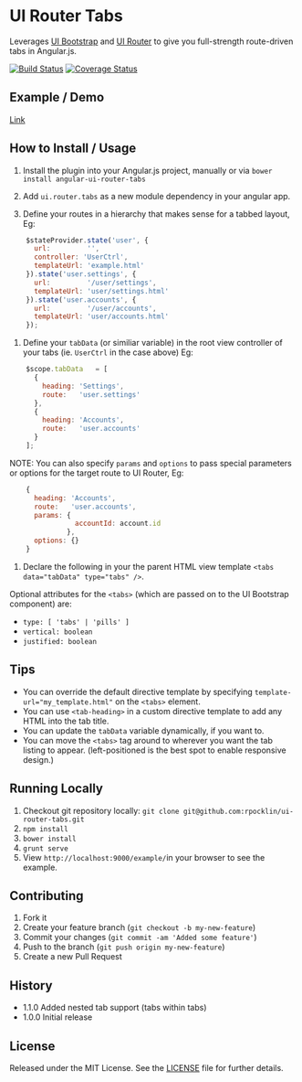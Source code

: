 # UI Router Tabs

Leverages [UI Bootstrap](http://angular-ui.github.io/bootstrap/) and [UI Router](https://github.com/angular-ui/ui-router) to give you full-strength route-driven tabs in Angular.js.

[![Build Status](https://secure.travis-ci.org/rpocklin/ui-router-tabs.svg)](http:/travis-ci.org/rpocklin/ui-router-tabs)
[![Coverage Status](https://coveralls.io/repos/rpocklin/ui-router-tabs/badge.png)](https://coveralls.io/r/rpocklin/ui-router-tabs)

## Example / Demo
[Link](http://rpocklin.github.io/ui-router-tabs/example/index.html)

## How to Install / Usage

1. Install the plugin into your Angular.js project, manually or via `bower install angular-ui-router-tabs`
1. Add `ui.router.tabs` as a new module dependency in your angular app.

1. Define your routes in a hierarchy that makes sense for a tabbed layout, Eg:
```javascript
    $stateProvider.state('user', {
      url:         '',
      controller: 'UserCtrl',
      templateUrl: 'example.html'
    }).state('user.settings', {
      url:         '/user/settings',
      templateUrl: 'user/settings.html'
    }).state('user.accounts', {
      url:         '/user/accounts',
      templateUrl: 'user/accounts.html'
    });
```

1. Define your `tabData` (or similiar variable) in the root view controller of your tabs (ie. `UserCtrl` in the case above) Eg:
```javascript
    $scope.tabData   = [
      {
        heading: 'Settings',
        route:   'user.settings'
      },
      {
        heading: 'Accounts',
        route:   'user.accounts'
      }
    ];
```

NOTE: You can also specify `params` and `options` to pass special parameters or options for the target route to UI Router, Eg:
```javascript
    {
      heading: 'Accounts',
      route:   'user.accounts',
      params: {
                accountId: account.id
              },
      options: {}
    }
```

1. Declare the following in your the parent HTML view template `<tabs data="tabData" type="tabs" />`.

Optional attributes for the `<tabs>` (which are passed on to the UI Bootstrap component) are:

- `type: [ 'tabs' | 'pills' ]`
- `vertical: boolean`
- `justified: boolean`



## Tips

* You can override the default directive template by specifying `template-url="my_template.html"` on the `<tabs>` element.
* You can use `<tab-heading>` in a custom directive template to add any HTML into the tab title.
* You can update the `tabData` variable dynamically, if you want to.
* You can move the `<tabs>` tag around to wherever you want the tab listing to appear.  (left-positioned is the best spot to enable responsive design.)

## Running Locally

1. Checkout git repository locally: `git clone git@github.com:rpocklin/ui-router-tabs.git`
1. `npm install`
1. `bower install`
1. `grunt serve`
1. View `http://localhost:9000/example/`in your browser to see the example.


## Contributing

1. Fork it
2. Create your feature branch (`git checkout -b my-new-feature`)
3. Commit your changes (`git commit -am 'Added some feature'`)
4. Push to the branch (`git push origin my-new-feature`)
5. Create a new Pull Request


## History

* 1.1.0 Added nested tab support (tabs within tabs)
* 1.0.0 Initial release


## License

Released under the MIT License. See the [LICENSE][license] file for further details.

[license]: https://github.com/rpocklin/ui-router-tabs/blob/master/LICENSE
